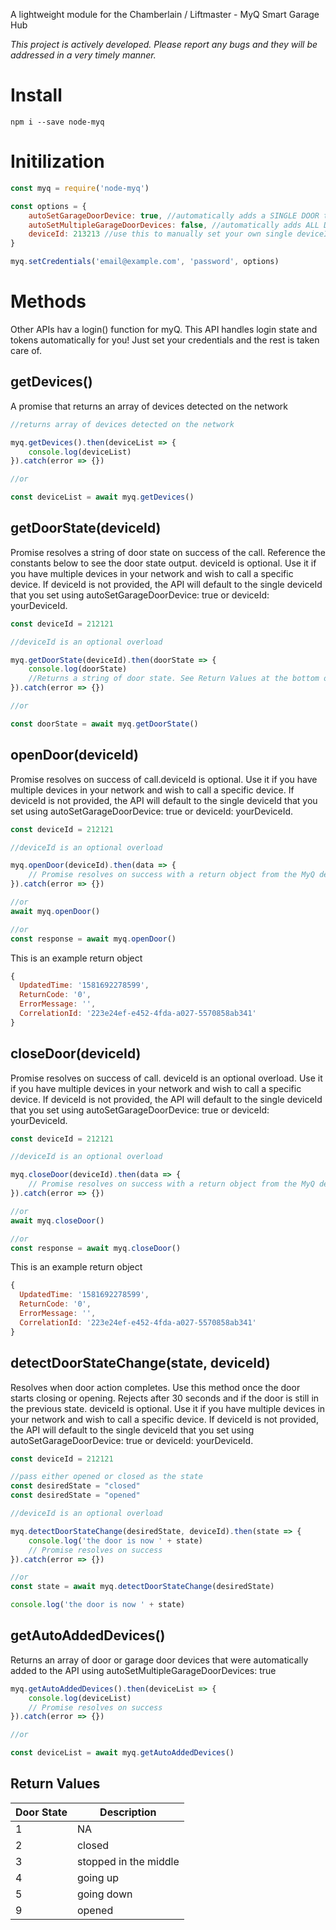 A lightweight module for the Chamberlain / Liftmaster - MyQ Smart Garage Hub

*This project is actively developed. Please report any bugs and they will be addressed in a very timely manner.*

# Install

`npm i --save node-myq` 

# Initilization

``` javascript
const myq = require('node-myq')

const options = {
    autoSetGarageDoorDevice: true, //automatically adds a SINGLE DOOR to the API
    autoSetMultipleGarageDoorDevices: false, //automatically adds ALL DETECTED DOORS to the API
    deviceId: 213213 //use this to manually set your own single deviceId
}

myq.setCredentials('email@example.com', 'password', options)
```

# Methods
Other APIs hav a login() function for myQ. This API handles login state and tokens automatically for you! Just set your credentials and the rest is taken care of.

## getDevices()

A promise that returns an array of devices detected on the network

``` javascript
//returns array of devices detected on the network

myq.getDevices().then(deviceList => {
    console.log(deviceList)
}).catch(error => {})

//or

const deviceList = await myq.getDevices()
```

## getDoorState(deviceId)

Promise resolves a string of door state on success of the call. Reference the constants below to see the door state output.
deviceId is optional. Use it if you have multiple devices in your network and wish to call a specific device.
If deviceId is not provided, the API will default to the single deviceId that you set using autoSetGarageDoorDevice: true or deviceId: yourDeviceId.

``` javascript
const deviceId = 212121

//deviceId is an optional overload

myq.getDoorState(deviceId).then(doorState => {
    console.log(doorState)
    //Returns a string of door state. See Return Values at the bottom of the page.
}).catch(error => {})

//or

const doorState = await myq.getDoorState()
```

## openDoor(deviceId)

Promise resolves on success of call.deviceId is optional. Use it if you have multiple devices in your network and wish to call a specific device.
If deviceId is not provided, the API will default to the single deviceId that you set using autoSetGarageDoorDevice: true or deviceId: yourDeviceId.

``` javascript
const deviceId = 212121

//deviceId is an optional overload

myq.openDoor(deviceId).then(data => {
    // Promise resolves on success with a return object from the MyQ device
}).catch(error => {})

//or
await myq.openDoor()

//or
const response = await myq.openDoor()
```

This is an example return object 

``` javascript
{
  UpdatedTime: '1581692278599',
  ReturnCode: '0',
  ErrorMessage: '',
  CorrelationId: '223e24ef-e452-4fda-a027-5570858ab341'
}
```

## closeDoor(deviceId)

Promise resolves on success of call. deviceId is an optional overload. Use it if you have multiple devices in your network and wish to call a specific device.
If deviceId is not provided, the API will default to the single deviceId that you set using autoSetGarageDoorDevice: true or deviceId: yourDeviceId.

``` javascript
const deviceId = 212121

//deviceId is an optional overload

myq.closeDoor(deviceId).then(data => {
    // Promise resolves on success with a return object from the MyQ device
}).catch(error => {})

//or
await myq.closeDoor()

//or
const response = await myq.closeDoor()
```

This is an example return object 

``` javascript
{
  UpdatedTime: '1581692278599',
  ReturnCode: '0',
  ErrorMessage: '',
  CorrelationId: '223e24ef-e452-4fda-a027-5570858ab341'
}
```

## detectDoorStateChange(state, deviceId)

Resolves when door action completes. Use this method once the door starts closing or opening.
Rejects after 30 seconds and if the door is still in the previous state.
 deviceId is optional. Use it if you have multiple devices in your network and wish to call a specific device.
If deviceId is not provided, the API will default to the single deviceId that you set using autoSetGarageDoorDevice: true or deviceId: yourDeviceId.

``` javascript
const deviceId = 212121

//pass either opened or closed as the state
const desiredState = "closed"
const desiredState = "opened"

//deviceId is an optional overload

myq.detectDoorStateChange(desiredState, deviceId).then(state => {
    console.log('the door is now ' + state)
    // Promise resolves on success
}).catch(error => {})

//or 
const state = await myq.detectDoorStateChange(desiredState)

console.log('the door is now ' + state)
```

## getAutoAddedDevices()

Returns an array of door or garage door devices that were automatically added to the API using autoSetMultipleGarageDoorDevices: true

``` javascript
myq.getAutoAddedDevices().then(deviceList => {
    console.log(deviceList)
    // Promise resolves on success
}).catch(error => {})

//or

const deviceList = await myq.getAutoAddedDevices()
```

## Return Values

| Door State | Description           |
|------------|-----------------------|
| 1          | NA                    |
| 2          | closed                |
| 3          | stopped in the middle |
| 4          | going up              |
| 5          | going down            |
| 9          | opened                |

